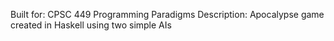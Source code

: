 Built for: CPSC 449 Programming Paradigms
Description: Apocalypse game created in Haskell using two simple AIs
